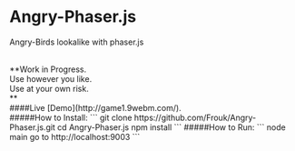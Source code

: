 # Angry-Phaser.js
Angry-Birds lookalike with phaser.js

<br>
**Work in Progress.<br>
Use however you like.<br>
Use at your own risk.<br>**
<br>
####Live [Demo](http://game1.9webm.com/).
<br>
#####How to Install:
```
git clone https://github.com/Frouk/Angry-Phaser.js.git
cd Angry-Phaser.js
npm install
```
#####How to Run:
```
node main
go to  http://localhost:9003
```
